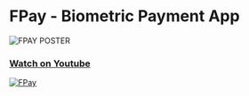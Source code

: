# FPay - Biometric Payment App

![FPAY POSTER](https://github.com/Shakthi1109/FPay/assets/30747806/8405cfb7-9e34-4cb0-b4b7-39c42aae7e5a)

### [Watch on Youtube](https://youtu.be/ryyozpvGMPM?si=KrnsbJBNdFnC_IQX)

[![FPay](https://img.youtube.com/vi/ryyozpvGMPM/maxresdefault.jpg)](https://youtu.be/ryyozpvGMPM?si=KrnsbJBNdFnC_IQX "Click to Play Video")

